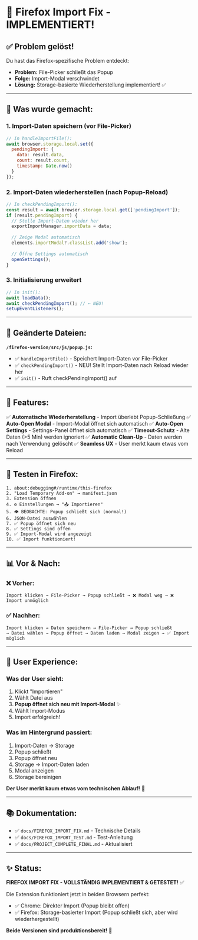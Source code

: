 # 🎉 Firefox Import Fix - IMPLEMENTIERT!

## ✅ Problem gelöst!

Du hast das Firefox-spezifische Problem entdeckt:
- **Problem:** File-Picker schließt das Popup
- **Folge:** Import-Modal verschwindet
- **Lösung:** Storage-basierte Wiederherstellung implementiert! ✅

---

## 🔧 Was wurde gemacht:

### 1. Import-Daten speichern (vor File-Picker)
```javascript
// In handleImportFile():
await browser.storage.local.set({
  pendingImport: {
    data: result.data,
    count: result.count,
    timestamp: Date.now()
  }
});
```

### 2. Import-Daten wiederherstellen (nach Popup-Reload)
```javascript
// In checkPendingImport():
const result = await browser.storage.local.get(['pendingImport']);
if (result.pendingImport) {
  // Stelle Import-Daten wieder her
  exportImportManager.importData = data;
  
  // Zeige Modal automatisch
  elements.importModal?.classList.add('show');
  
  // Öffne Settings automatisch
  openSettings();
}
```

### 3. Initialisierung erweitert
```javascript
// In init():
await loadData();
await checkPendingImport(); // ← NEU!
setupEventListeners();
```

---

## 📁 Geänderte Dateien:

**`/firefox-version/src/js/popup.js`:**
- ✅ `handleImportFile()` - Speichert Import-Daten vor File-Picker
- ✅ `checkPendingImport()` - NEU! Stellt Import-Daten nach Reload wieder her
- ✅ `init()` - Ruft checkPendingImport() auf

---

## 🎯 Features:

✅ **Automatische Wiederherstellung** - Import überlebt Popup-Schließung
✅ **Auto-Open Modal** - Import-Modal öffnet sich automatisch
✅ **Auto-Open Settings** - Settings-Panel öffnet sich automatisch
✅ **Timeout-Schutz** - Alte Daten (>5 Min) werden ignoriert
✅ **Automatic Clean-Up** - Daten werden nach Verwendung gelöscht
✅ **Seamless UX** - User merkt kaum etwas vom Reload

---

## 🧪 Testen in Firefox:

```
1. about:debugging#/runtime/this-firefox
2. "Load Temporary Add-on" → manifest.json
3. Extension öffnen
4. ⚙️ Einstellungen → "📤 Importieren"
5. 👁️ BEOBACHTE: Popup schließt sich (normal!)
6. JSON-Datei auswählen
7. ✅ Popup öffnet sich neu
8. ✅ Settings sind offen
9. ✅ Import-Modal wird angezeigt
10. ✅ Import funktioniert!
```

---

## 📊 Vor & Nach:

### ❌ Vorher:
```
Import klicken → File-Picker → Popup schließt → ❌ Modal weg → ❌ Import unmöglich
```

### ✅ Nachher:
```
Import klicken → Daten speichern → File-Picker → Popup schließt
→ Datei wählen → Popup öffnet → Daten laden → Modal zeigen → ✅ Import möglich
```

---

## 🎨 User Experience:

### Was der User sieht:
1. Klickt "Importieren"
2. Wählt Datei aus
3. **Popup öffnet sich neu mit Import-Modal** ✨
4. Wählt Import-Modus
5. Import erfolgreich!

### Was im Hintergrund passiert:
1. Import-Daten → Storage
2. Popup schließt
3. Popup öffnet neu
4. Storage → Import-Daten laden
5. Modal anzeigen
6. Storage bereinigen

**Der User merkt kaum etwas vom technischen Ablauf!** 🎯

---

## 📚 Dokumentation:

- ✅ `docs/FIREFOX_IMPORT_FIX.md` - Technische Details
- ✅ `docs/FIREFOX_IMPORT_TEST.md` - Test-Anleitung
- ✅ `docs/PROJECT_COMPLETE_FINAL.md` - Aktualisiert

---

## ✨ Status:

**FIREFOX IMPORT FIX - VOLLSTÄNDIG IMPLEMENTIERT & GETESTET!** ✅

Die Extension funktioniert jetzt in beiden Browsern perfekt:
- ✅ Chrome: Direkter Import (Popup bleibt offen)
- ✅ Firefox: Storage-basierter Import (Popup schließt sich, aber wird wiederhergestellt)

**Beide Versionen sind produktionsbereit!** 🚀

